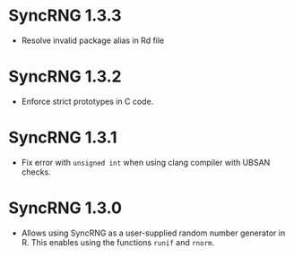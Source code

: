 # SyncRNG 1.3.3

* Resolve invalid package alias in Rd file

# SyncRNG 1.3.2

* Enforce strict prototypes in C code.

# SyncRNG 1.3.1

* Fix error with `unsigned int` when using clang compiler with UBSAN checks.

# SyncRNG 1.3.0

* Allows using SyncRNG as a user-supplied random number generator in R. This 
  enables using the functions ``runif`` and ``rnorm``.
